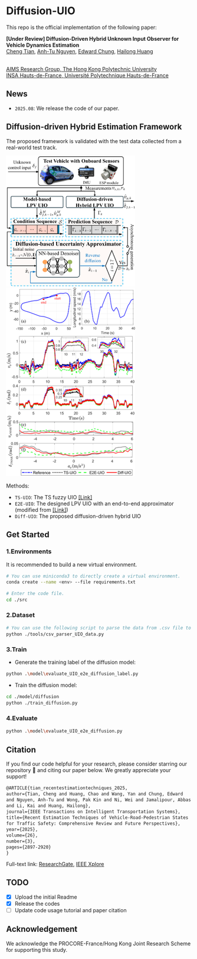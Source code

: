 # Diffusion-UIO

This repo is the official implementation of the following paper:

**[Under Review] Diffusion-Driven Hybrid Unknown Input Observer for Vehicle Dynamics Estimation**
<br> [Cheng Tian](https://scholar.google.com/citations?user=OIlgz_gAAAAJ&hl=en), [Anh-Tu Nguyen](https://scholar.google.com/citations?user=eE6A1aIAAAAJ&hl=fr), [Edward Chung](https://scholar.google.com/citations?user=UFrzhnMAAAAJ&hl=en), [Hailong Huang](https://scholar.google.com/citations?user=ulsViyoAAAAJ&hl=en)
 
<br> [AIMS Research Group, The Hong Kong Polytechnic University](https://sites.google.com/view/hailong-huang/home)
<br> [INSA Hauts-de-France, Université Polytechnique Hauts-de-France](https://sites.google.com/view/anh-tu-nguyen)


## News
- ```2025.08```: We release the code of our paper.


## Diffusion-driven Hybrid Estimation Framework
The proposed framework is validated with the test data collected from a real-world test track.

<img src="assets/overall_framework.png" alt="Image 1" width="350"> <img src="assets/s3_results3.png" alt="Image 2" width="350">

Methods:
- ```TS-UIO```: The TS fuzzy UIO [[Link]](https://ieeexplore.ieee.org/document/9314225)
- ```E2E-UIO```: The designed LPV UIO with an end-to-end approximator (modified from [[Link]](https://ieeexplore.ieee.org/document/10054430))
- ```Diff-UIO```: The proposed diffusion-driven hybrid UIO

## Get Started

### 1.Environments
It is recommended to build a new virtual environment.

```bash
# You can use miniconda3 to directly create a virtual environment. 
conda create --name <env> --file requirements.txt
```
```bash
# Enter the code file. 
cd ./src
```

### 2.Dataset
```bash
# You can use the following script to parse the data from .csv file to .npz file.
python ./tools/csv_parser_UIO_data.py
```

### 3.Train

- Generate the training label of the diffusion model:
```bash
python .\model\evaluate_UIO_e2e_diffusion_label.py
```
- Train the diffusion model:
```bash
cd ./model/diffusion
python ./train_diffusion.py
```
### 4.Evaluate
```bash
python .\model\evaluate_UIO_e2e_diffusion.py    
```
## Citation

If you find our code helpful for your research, please consider starring our repository 🌟 and citing our paper below. We greatly appreciate your support!

  ```
@ARTICLE{tian_recentestimationtechniques_2025,
  author={Tian, Cheng and Huang, Chao and Wang, Yan and Chung, Edward and Nguyen, Anh-Tu and Wong, Pak Kin and Ni, Wei and Jamalipour, Abbas and Li, Kai and Huang, Hailong},
  journal={IEEE Transactions on Intelligent Transportation Systems}, 
  title={Recent Estimation Techniques of Vehicle-Road-Pedestrian States for Traffic Safety: Comprehensive Review and Future Perspectives}, 
  year={2025},
  volume={26},
  number={3},
  pages={2897-2920}
}
```
Full-text link: [ResearchGate](https://www.researchgate.net/publication/387093260_Recent_Estimation_Techniques_of_Vehicle-Road-Pedestrian_States_for_Traffic_Safety_Comprehensive_Review_and_Future_Perspectives), [IEEE Xplore](https://ieeexplore.ieee.org/abstract/document/10814926) 

## TODO
- [x] Upload the initial Readme
- [x] Release the codes
- [ ] Update code usage tutorial and paper citation

## Acknowledgement

We acknowledge the PROCORE-France/Hong Kong Joint Research Scheme for supporting this study.


